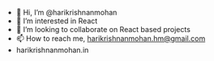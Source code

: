 - 👋 Hi, I’m @harikrishnanmohan
- 👀 I’m interested in React
- 💞️ I’m looking to collaborate on React based projects
- 📫 How to reach me, harikrishnanmohan.hm@gmail.com
- harikrishnanmohan.in

<!---
harikrishnanmohan/harikrishnanmohan is a ✨ special ✨ repository because its `README.md` (this file) appears on your GitHub profile.
You can click the Preview link to take a look at your changes.
--->
